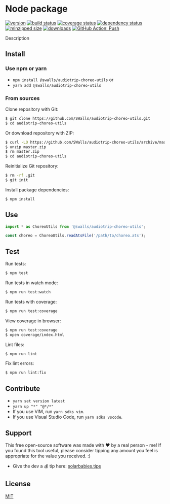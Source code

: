 # Node package

[![version](https://img.shields.io/npm/v/@swalls/audiotrip-choreo-utils.svg)](https://www.npmjs.com/package/@swalls/audiotrip-choreo-utils)
[![build status](https://travis-ci.org/SWalls/audiotrip-choreo-utils.svg?branch=master)](https://travis-ci.org/SWalls/audiotrip-choreo-utils)
[![coverage status](https://coveralls.io/repos/github/SWalls/audiotrip-choreo-utils/badge.svg?branch=master)](https://coveralls.io/github/SWalls/audiotrip-choreo-utils?branch=master)
[![dependency status](https://david-dm.org/SWalls/audiotrip-choreo-utils.svg)](https://david-dm.org/SWalls/audiotrip-choreo-utils)
[![minzipped size](https://img.shields.io/bundlephobia/minzip/@swalls/audiotrip-choreo-utils.svg)](https://www.npmjs.com/package/@swalls/audiotrip-choreo-utils)
[![downloads](https://img.shields.io/npm/dt/@swalls/audiotrip-choreo-utils.svg)](https://www.npmjs.com/package/@swalls/audiotrip-choreo-utils)
[![GitHub Action: Push](https://github.com/SWalls/audiotrip-choreo-utils/actions/workflows/push.yml/badge.svg)](https://github.com/SWalls/audiotrip-choreo-utils/actions/workflows/push.yml)

Description 

## Install

### Use npm or yarn

- `npm install @swalls/audiotrip-choreo-utils` or
- `yarn add @swalls/audiotrip-choreo-utils`

### From sources

Clone repository with Git:

```sh
$ git clone https://github.com/SWalls/audiotrip-choreo-utils.git
$ cd audiotrip-choreo-utils
```

Or download repository with ZIP:

```sh
$ curl -LO https://github.com/SWalls/audiotrip-choreo-utils/archive/master.zip
$ unzip master.zip
$ rm master.zip
$ cd audiotrip-choreo-utils
```

Reinitialize Git repository:

```sh
$ rm -rf .git
$ git init
```

Install package dependencies:

```sh
$ npm install
```

## Use

```typescript
import * as ChoreoUtils from '@swalls/audiotrip-choreo-utils';

const choreo = ChoreoUtils.readAtsFile('/path/to/choreo.ats');
```


## Test

Run tests:

```sh
$ npm test
```

Run tests in watch mode:

```sh
$ npm run test:watch
```

Run tests with coverage:

```sh
$ npm run test:coverage
```

View coverage in browser:

```sh
$ npm run test:coverage
$ open coverage/index.html
```

Lint files:

```sh
$ npm run lint
```

Fix lint errors:

```sh
$ npm run lint:fix
```

## Contribute

- `yarn set version latest`
- `yarn up "*" "@*/*"`
- If you use VIM, run `yarn sdks vim`.
- If you use Visual Studio Code, run `yarn sdks vscode`.

## Support

This free open-source software was made with :heart: by a real person - me! If you found this tool useful, please consider tipping any amount you feel is appropriate for the value you received. :)

- Give the dev a :moneybag: tip here: [solarbabies.tips](https://solarbabies.tips)

## License

[MIT](https://github.com/SWalls/audiotrip-choreo-utils/blob/master/LICENSE)
